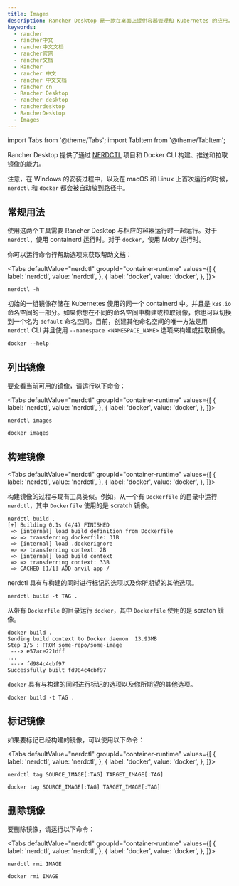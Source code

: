 ```yaml
---
title: Images
description: Rancher Desktop 是一款在桌面上提供容器管理和 Kubernetes 的应用。它适用于 Mac（包括 Intel 和 Apple Silicon）、Windows 和 Linux。
keywords:
  - rancher
  - rancher中文
  - rancher中文文档
  - rancher官网
  - rancher文档
  - Rancher
  - rancher 中文
  - rancher 中文文档
  - rancher cn
  - Rancher Desktop
  - rancher desktop
  - rancherdesktop
  - RancherDesktop
  - Images
---
```


import Tabs from '@theme/Tabs';
import TabItem from '@theme/TabItem';

Rancher Desktop 提供了通过 [NERDCTL](https://github.com/containerd/nerdctl) 项目和 Docker CLI 构建、推送和拉取镜像的能力。

注意，在 Windows 的安装过程中，以及在 macOS 和 Linux 上首次运行的时候，`nerdctl` 和 `docker` 都会被自动放到路径中。

## 常规用法

使用这两个工具需要 Rancher Desktop 与相应的容器运行时一起运行。对于 `nerdctl`，使用 containerd 运行时。对于 `docker`，使用 Moby 运行时。

你可以运行命令行帮助选项来获取帮助文档：

<Tabs
defaultValue="nerdctl"
groupId="container-runtime"
values={[
{ label: 'nerdctl', value: 'nerdctl', },
{ label: 'docker', value: 'docker', },
]}>

<TabItem value="nerdctl">

```console
nerdctl -h
```

初始的一组镜像存储在 Kubernetes 使用的同一个 containerd 中。并且是 `k8s.io` 命名空间的一部分。如果你想在不同的命名空间中构建或拉取镜像，你也可以切换到一个名为 `default` 命名空间。目前，创建其他命名空间的唯一方法是用 `nerdctl` CLI 并且使用 `--namespace <NAMESPACE_NAME>` 选项来构建或拉取镜像。

</TabItem>
<TabItem value="docker" default>

```console
docker --help
```

  </TabItem>
</Tabs>

## 列出镜像

要查看当前可用的镜像，请运行以下命令：

<Tabs
defaultValue="nerdctl"
groupId="container-runtime"
values={[
{ label: 'nerdctl', value: 'nerdctl', },
{ label: 'docker', value: 'docker', },
]}>

<TabItem value="nerdctl">

```console
nerdctl images
```

  </TabItem>
  <TabItem value="docker">

```console
docker images
```

  </TabItem>
</Tabs>

## 构建镜像

<Tabs
defaultValue="nerdctl"
groupId="container-runtime"
values={[
{ label: 'nerdctl', value: 'nerdctl', },
{ label: 'docker', value: 'docker', },
]}>

<TabItem value="nerdctl">

构建镜像的过程与现有工具类似。例如，从一个有 `Dockerfile` 的目录中运行 `nerdctl`，其中 `Dockerfile` 使用的是 scratch 镜像。

```console
nerdctl build .
[+] Building 0.1s (4/4) FINISHED
 => [internal] load build definition from Dockerfile
 => => transferring dockerfile: 31B
 => [internal] load .dockerignore
 => => transferring context: 2B
 => [internal] load build context
 => => transferring context: 33B
 => CACHED [1/1] ADD anvil-app /
```

nerdctl 具有与构建的同时进行标记的选项以及你所期望的其他选项。

```console
nerdctl build -t TAG .
```

  </TabItem>
  <TabItem value="docker">

从带有 `Dockerfile` 的目录运行 `docker`，其中 `Dockerfile` 使用的是 scratch 镜像。

```console
docker build .
Sending build context to Docker daemon  13.93MB
Step 1/5 : FROM some-repo/some-image
 ---> e57ace221dff
...
 ---> fd984c4cbf97
Successfully built fd984c4cbf97
```

`docker` 具有与构建的同时进行标记的选项以及你所期望的其他选项。

```console
docker build -t TAG .
```

  </TabItem>
</Tabs>

## 标记镜像

如果要标记已经构建的镜像，可以使用以下命令：

<Tabs
defaultValue="nerdctl"
groupId="container-runtime"
values={[
{ label: 'nerdctl', value: 'nerdctl', },
{ label: 'docker', value: 'docker', },
]}>

<TabItem value="nerdctl">

```console
nerdctl tag SOURCE_IMAGE[:TAG] TARGET_IMAGE[:TAG]
```

  </TabItem>
  <TabItem value="docker">

```console
docker tag SOURCE_IMAGE[:TAG] TARGET_IMAGE[:TAG]
```

  </TabItem>
</Tabs>

## 删除镜像

要删除镜像，请运行以下命令：

<Tabs
defaultValue="nerdctl"
groupId="container-runtime"
values={[
{ label: 'nerdctl', value: 'nerdctl', },
{ label: 'docker', value: 'docker', },
]}>

<TabItem value="nerdctl">

```console
nerdctl rmi IMAGE
```

  </TabItem>
  <TabItem value="docker">

```console
docker rmi IMAGE
```

  </TabItem>
</Tabs>
